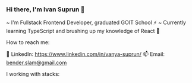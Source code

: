 ### Hi there, I'm Ivan Suprun 👋

~ I'm Fullstack Frontend Developer, graduated GOIT School ⚡
~ Currently learning TypeScript and brushing up my knowledge of React 🌱

How to reach me:

💬 LinkedIn: https://www.linkedin.com/in/vanya-suprun/
📫 Email: bender.slam@gmail.com

I working with stacks: 


<!--
**Bender148/Bender148** is a ✨ _special_ ✨ repository because its `README.md` (this file) appears on your GitHub profile.

Here are some ideas to get you started:

- 🔭 I’m currently working on ...
- 🌱 I’m currently learning ...
- 👯 I’m looking to collaborate on ...
- 🤔 I’m looking for help with ...
- 💬 Ask me about ...
- 📫 How to reach me: ...
- 😄 Pronouns: ...
- ⚡ Fun fact: ...
-->
